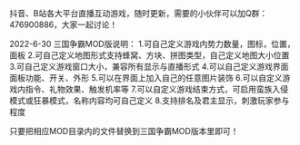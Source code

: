 抖音、B站各大平台直播互动游戏，随时更新，需要的小伙伴可以加Q群：476900886，大家一起讨论！

2022-6-30 三国争霸MOD版说明：
1.可自己定义游戏内势力数量，图标，位置，面板
2.可自己定义地图形式支持蜂窝、方块、拼图类型，自己定义地图大小位置
3.可自己定义游戏窗口大小，兼容所有显示与直播形式
4.可以自己定义游戏界面面板功能、开关、外形
5.可以在界面上加入自己的任意图片装饰
6.可以自定义游戏内指令、礼物效果、触发机率等
7.可以自定义游戏结束方式，可启用蛮族入侵模式或狂暴模式，名称内容均可自己定义
8.支持排名及君主显示，刺激玩家参与程度

只要把相应MOD目录内的文件替换到三国争霸MOD版本里即可！